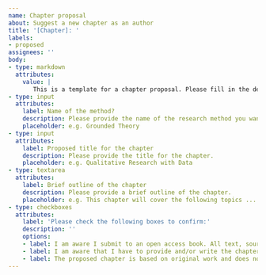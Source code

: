 ```yaml
---
name: Chapter proposal
about: Suggest a new chapter as an author
title: '[Chapter]: '
labels: 
- proposed
assignees: ''
body: 
- type: markdown
  attributes:
    value: | 
       This is a template for a chapter proposal. Please fill in the details below.
- type: input
  attributes:
    label: Name of the method?
    description: Please provide the name of the research method you want to write about.
    placeholder: e.g. Grounded Theory
- type: input
  attributes:
    label: Proposed title for the chapter
    description: Please provide the title for the chapter.
    placeholder: e.g. Qualitative Research with Data
- type: textarea
  attributes:
    label: Brief outline of the chapter
    description: Please provide a brief outline of the chapter.
    placeholder: e.g. This chapter will cover the following topics ...
- type: checkboxes
  attributes:
    label: 'Please check the following boxes to confirm:'
    description: ''
    options:
    - label: I am aware I submit to an open access book. All text, sources, and data will become available in the public domain.
    - label: I am aware that I have to provide and/or write the chapter contents upon acceptance. 
    - label: The proposed chapter is based on original work and does not include content and material that is otherwise protected by copyright.
---
```

